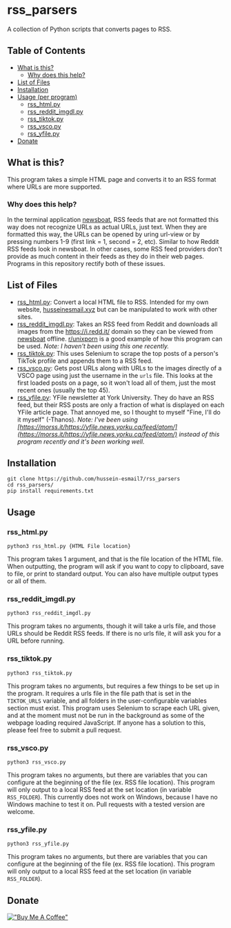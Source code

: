 # rss_parsers
A collection of Python scripts that converts pages to RSS.

## Table of Contents
- [What is this?](#what-is-this)
    - [Why does this help?](#Why-does-this-help)
- [List of Files](#list-of-files)
- [Installation](#installation)
- [Usage (per program)](#usage)
	- [rss_html.py](#rss_html.py)
	- [rss_reddit_imgdl.py](#rss_reddit_imgdl.py)
	- [rss_tiktok.py](#rss_tiktok.py)
	- [rss_vsco.py](#rss_vsco.py)
	- [rss_yfile.py](#rss_yfile.py)
- [Donate](#donate)

## What is this?
This program takes a simple HTML page and converts it to an RSS format where
URLs are more supported.

### Why does this help?
In the terminal application [newsboat](https://github.com/newsboat/newsboat),
RSS feeds that are not formatted this way does not recognize URLs as actual
URLs, just text. When they are formatted this way, the URLs can be opened by
uring url-view or by pressing numbers 1-9 (first link = 1, second = 2, etc).
Similar to how Reddit RSS feeds look in newsboat. In other cases, some RSS feed
providers don't provide as much content in their feeds as they do in their web
pages. Programs in this repository rectify both of these issues.

## List of Files
- [rss_html.py](blob/main/rss_html.py): Convert a local HTML file to RSS.
  Intended for my own website, [husseinesmail.xyz](https://husseinesmail.xyz)
  but can be manipulated to work with other sites.
- [rss_reddit_imgdl.py](blob/main/rss_reddit_imgdl.py): Takes an RSS feed from
  Reddit and downloads all images from the https://i.redd.it/ domain so they
  can be viewed from [newsboat](https://newsboat.org) offline.
  [r/unixporn](https://reddit.com/r/unixporn) is a good example of how this
  program can be used. *Note: I haven't been using this one recently.*
- [rss_tiktok.py](blob/main/rss_tiktok.py): This uses Selenium to scrape the
  top posts of a person's TikTok profile and appends them to a RSS feed.
- [rss_vsco.py](blob/main/rss_vsco.py): Gets post URLs along with URLs to the
  images directly of a VSCO page using just the username in the `urls` file.
  This looks at the first loaded posts on a page, so it won't load all of them,
  just the most recent ones (usually the top 45).
- [rss_yfile.py](blob/main/rss_yfile.py): YFile newsletter at York University.
  They do have an RSS feed, but their RSS posts are only a fraction of what is
  displayed on each YFile article page. That annoyed me, so I thought to myself
  "Fine, I'll do it myself" (-Thanos). *Note: I've been using
  [https://morss.it/https://yfile.news.yorku.ca/feed/atom/](https://morss.it/https://yfile.news.yorku.ca/feed/atom/)
  instead of this program recently and it's been working well.*

## Installation
```
git clone https://github.com/hussein-esmail7/rss_parsers
cd rss_parsers/
pip install requirements.txt
```

## Usage

### rss_html.py
```
python3 rss_html.py {HTML File location}
```
This program takes 1 argument, and that is the file location of the HTML file.
When outputting, the program will ask if you want to copy to clipboard, save to
file, or print to standard output. You can also have multiple output types or
all of them.

### rss_reddit_imgdl.py
```
python3 rss_reddit_imgdl.py
```
This program takes no arguments, though it will take a urls file, and those
URLs should be Reddit RSS feeds. If there is no urls file, it will ask you for
a URL before running.

### rss_tiktok.py
```
python3 rss_tiktok.py
```
This program takes no arguments, but requires a few things to be set up in the
program.  It requires a urls file in the file path that is set in the
`TIKTOK_URLS` variable, and all folders in the user-configurable variables
section must exist. This program uses Selenium to scrape each URL given, and at
the moment must not be run in the background as some of the webpage loading
required JavaScript. If anyone has a solution to this, please feel free to
submit a pull request.

### rss_vsco.py
```
python3 rss_vsco.py
```
This program takes no arguments, but there are variables that you can configure
at the beginning of the file (ex. RSS file location). This program will only
output to a local RSS feed at the set location (in variable `RSS_FOLDER`). This
currently does not work on Windows, because I have no Windows machine to test
it on. Pull requests with a tested version are welcome.

### rss_yfile.py
```
python3 rss_yfile.py
```
This program takes no arguments, but there are variables that you can configure
at the beginning of the file (ex. RSS file location). This program will only
output to a local RSS feed at the set location (in variable `RSS_FOLDER`).

## Donate
[!["Buy Me A Coffee"](https://www.buymeacoffee.com/assets/img/custom_images/orange_img.png)](https://www.buymeacoffee.com/husseinesmail)
